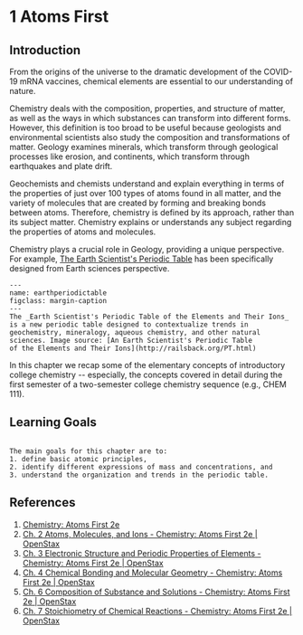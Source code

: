 # 1 Atoms First

## Introduction 

From the origins of the universe to the dramatic development of the COVID-19 mRNA vaccines, chemical elements are essential to our understanding of nature.  

Chemistry deals with the composition, properties, and structure of matter, as well as the ways in which substances can transform into different forms. However, this definition is too broad to be useful because geologists and environmental scientists  also study the composition and transformations of matter. Geology examines minerals, which transform through geological processes like erosion, and continents, which transform through earthquakes and plate drift.

Geochemists and chemists understand and explain everything in terms of the properties of just over 100 types of atoms found in all matter, and the variety of molecules that are created by forming and breaking bonds between atoms. Therefore, chemistry is defined by its approach, rather than its subject matter. Chemistry explains or understands any subject regarding the properties of atoms and molecules.

Chemistry plays a crucial role in Geology, providing a unique perspective. For example, [The Earth Scientist's Periodic Table](http://railsback.org/PT.html) has been specifically designed from Earth sciences perspective. 

```{figure} http://railsback.org/PT/815PeriodicTable48e023600.jpg
---
name: earthperiodictable
figclass: margin-caption
---
The _Earth Scientist's Periodic Table of the Elements and Their Ions_ is a new periodic table designed to contextualize trends in geochemistry, mineralogy, aqueous chemistry, and other natural sciences. Image source: [An Earth Scientist's Periodic Table  
of the Elements and Their Ions](http://railsback.org/PT.html)
```

In this chapter we recap some of the elementary concepts of introductory college chemistry -- especially, the concepts covered in detail during the first semester of a two-semester college chemistry sequence (e.g., CHEM 111).

## Learning Goals

```{admonition} Learning Goals

The main goals for this chapter are to: 
1. define basic atomic principles,
2. identify different expressions of mass and concentrations, and
3. understand the organization and trends in the periodic table.
```

## References
1. [Chemistry: Atoms First 2e](https://openstax.org/books/chemistry-atoms-first-2e/pages/preface)
2. [Ch. 2 Atoms, Molecules, and Ions - Chemistry: Atoms First 2e | OpenStax](https://openstax.org/books/chemistry-atoms-first-2e/pages/2-introduction)
3. [Ch. 3 Electronic Structure and Periodic Properties of Elements - Chemistry: Atoms First 2e | OpenStax](https://openstax.org/books/chemistry-atoms-first-2e/pages/3-introduction)
4. [Ch. 4 Chemical Bonding and Molecular Geometry - Chemistry: Atoms First 2e | OpenStax](https://openstax.org/books/chemistry-atoms-first-2e/pages/4-introduction)
5. [Ch. 6 Composition of Substance and Solutions - Chemistry: Atoms First 2e | OpenStax](https://openstax.org/books/chemistry-atoms-first-2e/pages/6-introduction)
6. [Ch. 7 Stoichiometry of Chemical Reactions - Chemistry: Atoms First 2e | OpenStax](https://openstax.org/books/chemistry-atoms-first-2e/pages/7-introduction)